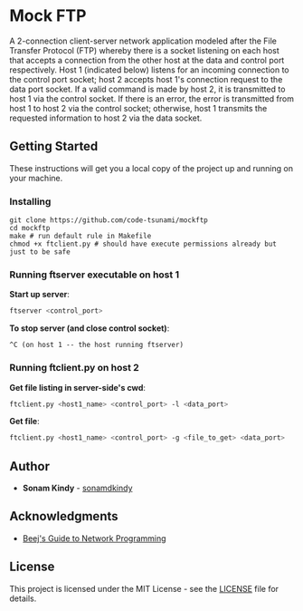 # Mock FTP

A 2-connection client-server network application modeled after the File Transfer Protocol (FTP) whereby there is a socket listening on each host that accepts a connection from the other host at the data and control port respectively. Host 1 (indicated below) listens for an incoming connection to the control port socket; host 2 accepts host 1's connection request to the data port socket. If a valid command is made by host 2, it is transmitted to host 1 via the control socket. If there is an error, the error is transmitted from host 1 to host 2 via the control socket; otherwise, host 1 transmits the requested information to host 2 via the data socket.

## Getting Started

These instructions will get you a local copy of the project up and running on your machine.

### Installing
```
git clone https://github.com/code-tsunami/mockftp
cd mockftp
make # run default rule in Makefile
chmod +x ftclient.py # should have execute permissions already but just to be safe
```

### Running ftserver executable on host 1
**Start up server**:
```sh
ftserver <control_port>
```
**To stop server (and close control socket)**:
```
^C (on host 1 -- the host running ftserver)
```

### Running ftclient.py on host 2
**Get file listing in server-side's cwd**:
```sh
ftclient.py <host1_name> <control_port> -l <data_port>
```

**Get file**:
```sh
ftclient.py <host1_name> <control_port> -g <file_to_get> <data_port>
```

<!-- ## Built With

* [text](http://somelink.com) - what it was -->

## Author

* **Sonam Kindy** - [sonamdkindy](https://github.com/sonamdkindy)

## Acknowledgments

* [Beej's Guide to Network Programming](http://beej.us/guide/bgnet/html/single/bgnet.html)

## License

This project is licensed under the MIT License - see the [LICENSE](LICENSE) file for details.
